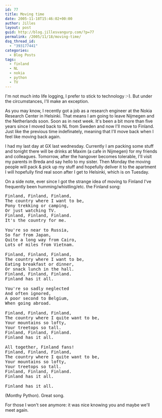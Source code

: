 ```yaml
---
id: 77
title: Moving time
date: 2005-11-18T15:46:02+00:00
author: Jilles
layout: post
guid: http://blog.jillesvangurp.com/?p=77
permalink: /2005/11/18/moving-time/
dsq_thread_id:
  - "393177441"
categories:
  - Blog Posts
tags:
  - finland
  - NL
  - nokia
  - python
  - TV
---
```

I'm not much into life logging, I prefer to stick to technology :-). But under the circumstances, I'll make an exception.

As you may know, I recently got a job as a research engineer at the Nokia Research Center in Helsinki. That means I am going to leave Nijmegen and the Netherlands soon. Soon as in next week. It's been a bit more than five years since I moved back to NL from Sweden and now I'll move to Finland. Just like the previous time indefinately, meaning that I'll move back when I feel like moving back again.

I had my last day at GX last wednesday. Currently I am packing some stuff and tonight there will be drinks at Maxim (a cafe in Nijmegen) for my friends and colleagues. Tomorrow, after the hangover becomes tolerable, I'll visit my parents in Breda and say hello to my sister. Then Monday the moving  people will pack &amp; pick up my stuff and hopefully deliver it to the apartment I will hopefully find real soon after I get to Helsinki, which is on Tuesday.

On a side note, ever since I got the strange idea of moving to Finland I've frequently been humming/whistling/etc. the Finland song: 

<pre>
Finland, Finland, Finland,
The country where I want to be,
Pony trekking or camping,
Or just watching TV.
Finland, Finland, Finland.
It's the country for me.

You're so near to Russia,
So far from Japan,
Quite a long way from Cairo,
Lots of miles from Vietnam.

Finland, Finland, Finland,
The country where I want to be,
Eating breakfast or dinner,
Or snack lunch in the hall.
Finland, Finland, Finland.
Finland has it all.

You're so sadly neglected
And often ignored,
A poor second to Belgium,
When going abroad.

Finland, Finland, Finland,
The country where I quite want to be,
Your mountains so lofty,
Your treetops so tall.
Finland, Finland, Finland.
Finland has it all.

All together, Finland fans!
Finland, Finland, Finland,
The country where I quite want to be,
Your mountains so lofty,
Your treetops so tall.
Finland, Finland, Finland.
Finland has it all.

Finland has it all.
</pre>
 (Monthy Python). Great song.

For those I won't see anymore: it was nice knowing you and maybe we'll meet again.
